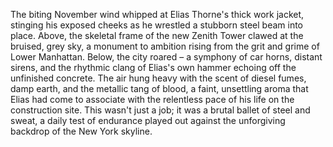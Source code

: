 The biting November wind whipped at Elias Thorne's thick work jacket, stinging his exposed cheeks as he wrestled a stubborn steel beam into place.  Above, the skeletal frame of the new Zenith Tower clawed at the bruised, grey sky, a monument to ambition rising from the grit and grime of Lower Manhattan.  Below, the city roared – a symphony of car horns, distant sirens, and the rhythmic clang of Elias's own hammer echoing off the unfinished concrete.  The air hung heavy with the scent of diesel fumes, damp earth, and the metallic tang of blood, a faint, unsettling aroma that Elias had come to associate with the relentless pace of his life on the construction site. This wasn't just a job; it was a brutal ballet of steel and sweat, a daily test of endurance played out against the unforgiving backdrop of the New York skyline.
